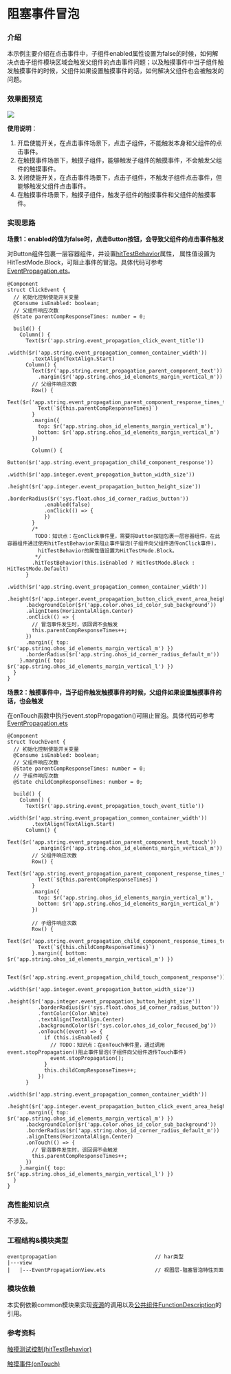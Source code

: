 # 阻塞事件冒泡

### 介绍

本示例主要介绍在点击事件中，子组件enabled属性设置为false的时候，如何解决点击子组件模块区域会触发父组件的点击事件问题；以及触摸事件中当子组件触发触摸事件的时候，父组件如果设置触摸事件的话，如何解决父组件也会被触发的问题。

### 效果图预览

![](../../entry/src/main/resources/base/media/event_propagation.gif)

**使用说明**：

1. 开启使能开关，在点击事件场景下，点击子组件，不能触发本身和父组件的点击事件。
2. 在触摸事件场景下，触摸子组件，能够触发子组件的触摸事件，不会触发父组件的触摸事件。
3. 关闭使能开关，在点击事件场景下，点击子组件，不触发子组件点击事件，但能够触发父组件点击事件。
4. 在触摸事件场景下，触摸子组件，触发子组件的触摸事件和父组件的触摸事件。

### 实现思路

**场景1：enabled的值为false时，点击Button按钮，会导致父组件的点击事件触发**

对Button组件包裹一层容器组件，并设置[hitTestBehavior](https://developer.huawei.com/consumer/cn/doc/harmonyos-references-V4/ts-universal-attributes-hit-test-behavior-0000001815767744-V4?catalogVersion=V4)属性，
属性值设置为HitTestMode.Block，可阻止事件的冒泡。具体代码可参考[EventPropagation.ets](./src/main/ets/view/EventPropagation.ets)。

```
@Component
struct ClickEvent {
  // 初始化控制使能开关变量
  @Consume isEnabled: boolean;
  // 父组件响应次数
  @State parentCompResponseTimes: number = 0;

  build() {
    Column() {
      Text($r('app.string.event_propagation_click_event_title'))
        .width($r('app.string.event_propagation_common_container_width'))
        .textAlign(TextAlign.Start)
      Column() {
        Text($r('app.string.event_propagation_parent_component_text'))
          .margin($r('app.string.ohos_id_elements_margin_vertical_m'))
        // 父组件响应次数
        Row() {
          Text($r('app.string.event_propagation_parent_component_response_times_text'))
          Text(`${this.parentCompResponseTimes}`)
        }
        .margin({
          top: $r('app.string.ohos_id_elements_margin_vertical_m'),
          bottom: $r('app.string.ohos_id_elements_margin_vertical_m')
        })

        Column() {
          Button($r('app.string.event_propagation_child_component_response'))
            .width($r('app.integer.event_propagation_button_width_size'))
            .height($r('app.integer.event_propagation_button_height_size'))
            .borderRadius($r('sys.float.ohos_id_corner_radius_button'))
            .enabled(false)
            .onClick(() => {
            })
        }
        /*
         TODO：知识点：在onClick事件里，需要将Button按钮包裹一层容器组件，在此容器组件通过使用hitTestBehavior来阻止事件冒泡(子组件向父组件透传onClick事件)，
          hitTestBehavior的属性值设置为HitTestMode.Block。
         */
        .hitTestBehavior(this.isEnabled ? HitTestMode.Block : HitTestMode.Default)
      }
      .width($r('app.string.event_propagation_common_container_width'))
      .height($r('app.integer.event_propagation_button_click_event_area_height'))
      .backgroundColor($r('app.color.ohos_id_color_sub_background'))
      .alignItems(HorizontalAlign.Center)
      .onClick(() => {
        // 冒泡事件发生时，该回调不会触发
        this.parentCompResponseTimes++;
      })
      .margin({ top: $r('app.string.ohos_id_elements_margin_vertical_m') })
      .borderRadius($r('app.string.ohos_id_corner_radius_default_m'))
    }.margin({ top: $r('app.string.ohos_id_elements_margin_vertical_l') })
  }
}

```

**场景2：触摸事件中，当子组件触发触摸事件的时候，父组件如果设置触摸事件的话，也会触发**

在onTouch函数中执行event.stopPropagation()可阻止冒泡。具体代码可参考[EventPropagation.ets](./src/main/ets/view/EventPropagation.ets)
```
@Component
struct TouchEvent {
  // 初始化控制使能开关变量
  @Consume isEnabled: boolean;
  // 父组件响应次数
  @State parentCompResponseTimes: number = 0;
  // 子组件响应次数
  @State childCompResponseTimes: number = 0;

  build() {
    Column() {
      Text($r('app.string.event_propagation_touch_event_title'))
        .width($r('app.string.event_propagation_common_container_width'))
        .textAlign(TextAlign.Start)
      Column() {
        Text($r('app.string.event_propagation_parent_component_text_touch'))
          .margin($r('app.string.ohos_id_elements_margin_vertical_m'))
        // 父组件响应次数
        Row() {
          Text($r('app.string.event_propagation_parent_component_response_times_text'))
          Text(`${this.parentCompResponseTimes}`)
        }
        .margin({
          top: $r('app.string.ohos_id_elements_margin_vertical_m'),
          bottom: $r('app.string.ohos_id_elements_margin_vertical_m')
        })

        // 子组件响应次数
        Row() {
          Text($r('app.string.event_propagation_child_component_response_times_text'))
          Text(`${this.childCompResponseTimes}`)
        }.margin({ bottom: $r('app.string.ohos_id_elements_margin_vertical_m') })

        Text($r('app.string.event_propagation_child_touch_component_response'))
          .width($r('app.integer.event_propagation_button_width_size'))
          .height($r('app.integer.event_propagation_button_height_size'))
          .borderRadius($r('sys.float.ohos_id_corner_radius_button'))
          .fontColor(Color.White)
          .textAlign(TextAlign.Center)
          .backgroundColor($r('sys.color.ohos_id_color_focused_bg'))
          .onTouch((event) => {
            if (this.isEnabled) {
              // TODO：知识点：在onTouch事件里，通过调用event.stopPropagation()阻止事件冒泡(子组件向父组件透传Touch事件)
              event.stopPropagation();
            }
            this.childCompResponseTimes++;
          })
      }
      .width($r('app.string.event_propagation_common_container_width'))
      .height($r('app.integer.event_propagation_button_click_event_area_height'))
      .margin({ top: $r('app.string.ohos_id_elements_margin_vertical_m') })
      .backgroundColor($r('app.color.ohos_id_color_sub_background'))
      .borderRadius($r('app.string.ohos_id_corner_radius_default_m'))
      .alignItems(HorizontalAlign.Center)
      .onTouch(() => {
        // 冒泡事件发生时，该回调不会触发
        this.parentCompResponseTimes++;
      })
    }.margin({ top: $r('app.string.ohos_id_elements_margin_vertical_l') })
  }
}
```
### 高性能知识点

不涉及。

### 工程结构&模块类型

```
eventpropagation                                // har类型
|---view
|   |---EventPropagationView.ets                // 视图层-阻塞冒泡特性页面
```

### 模块依赖

本实例依赖common模块来实现[资源](../../common/utils/src/main/resources/base/element)的调用以及[公共组件FunctionDescription](../../common/utils/src/main/ets/component/FunctionDescription.ets)的引用。

### 参考资料

[触摸测试控制(hitTestBehavior)](https://developer.huawei.com/consumer/cn/doc/harmonyos-references-V4/ts-universal-attributes-hit-test-behavior-0000001815767744-V4?catalogVersion=V4)

[触摸事件(onTouch)](https://developer.huawei.com/consumer/cn/doc/harmonyos-references-V4/ts-universal-events-touch-0000001862607321-V4?catalogVersion=V4)



